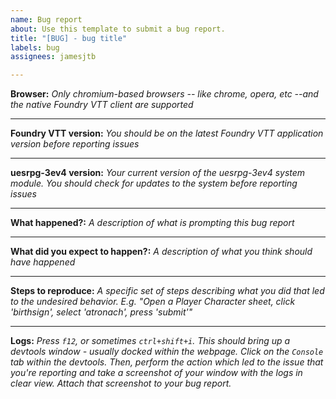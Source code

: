 ```yaml
---
name: Bug report
about: Use this template to submit a bug report.
title: "[BUG] - bug title"
labels: bug
assignees: jamesjtb

---
```


**Browser:**
*Only chromium-based browsers -- like chrome, opera, etc --and the native Foundry VTT client are supported*

---
**Foundry VTT version:**
*You should be on the latest Foundry VTT application version before reporting issues*

---
**uesrpg-3ev4 version:**
*Your current version of the uesrpg-3ev4 system module. You should check for updates to the system before reporting issues*

---
**What happened?:**
*A description of what is prompting this bug report*

---
**What did you expect to happen?:**
*A description of what you think should have happened*

---
**Steps to reproduce:**
*A specific set of steps describing what you did that led to the undesired behavior.*
*E.g. "Open a Player Character sheet, click 'birthsign', select 'atronach', press 'submit'"*

---
**Logs:**
*Press `f12`, or sometimes `ctrl+shift+i`. This should bring up a devtools window - usually docked within the webpage. Click on the `Console` tab within the devtools. Then, perform the action which led to the issue that you're reporting and take a screenshot of your window with the logs in clear view. Attach that screenshot to your bug report.*
